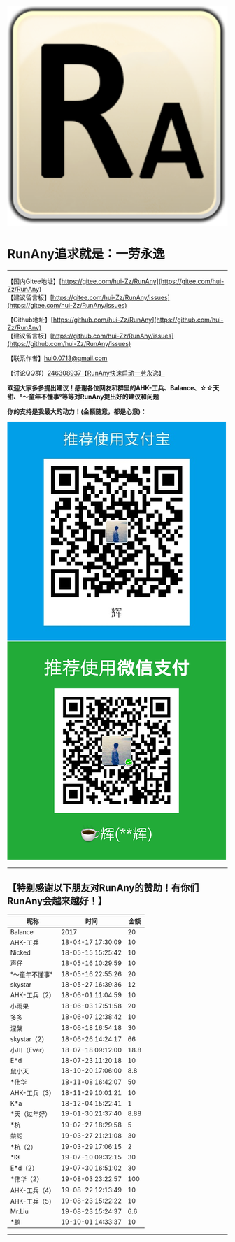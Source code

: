 ![logo](/assets/images/RunAny.svg ':size=400x199')

# RunAny追求就是：**一劳永逸**

---

【国内Gitee地址】[https://gitee.com/hui-Zz/RunAny](https://gitee.com/hui-Zz/RunAny) <br>
【建议留言板】[https://gitee.com/hui-Zz/RunAny/issues](https://gitee.com/hui-Zz/RunAny/issues)

【Github地址】[https://github.com/hui-Zz/RunAny](https://github.com/hui-Zz/RunAny) <br>
【建议留言板】[https://github.com/hui-Zz/RunAny/issues](https://github.com/hui-Zz/RunAny/issues)


【联系作者】hui0.0713@gmail.com

【讨论QQ群】[246308937【RunAny快速启动一劳永逸】](https://jq.qq.com/?_wv=1027&k=445Ug7u)

**欢迎大家多多提出建议！感谢各位网友和群里的AHK-工兵、Balance、☆☆天甜、°～童年不懂事°等等对RunAny提出好的建议和问题**

**你的支持是我最大的动力！(金额随意，都是心意)：**

![logo](/assets/images/支持RunAny.jpg ':size=280x280')![logo](/assets/images/支持RunAny.png ':size=280x280')

---

## 【特别感谢以下朋友对RunAny的赞助！有你们RunAny会越来越好！】

| 昵称           | 时间              | 金额 |
| -------------- | ----------------- | ---- |
| Balance        | 2017              | 20   |
| AHK-工兵       | 18-04-17 17:30:09 | 10   |
| Nicked         | 18-05-15 15:25:42 | 10   |
| 声仔           | 18-05-16 10:29:59 | 10   |
| °～童年不懂事° | 18-05-16 22:55:26 | 20   |
| skystar        | 18-05-27 16:39:36 | 12   |
| AHK-工兵（2）  | 18-06-01 11:04:59 | 10   |
| 小雨果         | 18-06-03 17:51:58 | 20   |
| 多多           | 18-06-07 12:38:42 | 10   |
| 涅槃           | 18-06-18 16:54:18 | 30   |
| skystar（2）   | 18-06-26 14:24:17 | 66   |
| 小川（Ever）   | 18-07-18 09:12:00 | 18.8 |
| E*d            | 18-07-23 11:20:18 | 10   |
| 鼠小天         | 18-10-20 17:06:00 | 8.8  |
| *伟华          | 18-11-08 16:42:07 | 50   |
| AHK-工兵（3）  | 18-11-29 10:01:21 | 10   |
| K*a            | 18-12-04 15:22:41 | 1    |
| *天（过年好）  | 19-01-30 21:37:40 | 8.88 |
| *杭            | 19-02-27 18:29:58 | 5    |
| 禁誋           | 19-03-27 21:21:08 | 30   |
| *杭（2）       | 19-03-29 17:06:15 | 2    |
| *❎             | 19-07-10 09:32:15 | 30   |
| E*d（2）       | 19-07-30 16:51:02 | 30   |
| *伟华（2）     | 19-08-03 23:22:57 | 100  |
| AHK-工兵（4）  | 19-08-22 12:13:49 | 10   |
| AHK-工兵（5）  | 19-08-23 15:22:22 | 10   |
| Mr.Liu         | 19-08-23 15:24:37 | 6.6  |
| *鹏            | 19-10-01 14:33:37 | 10   |

---